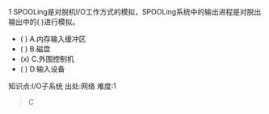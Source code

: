 1
SPOOLing是对脱机I/O工作方式的模拟，SPOOLing系统中的输出进程是对脱出输出中的( )进行模拟。
- ( ) A.内存输入缓冲区
- ( ) B.磁盘
- (x) C.外围控制机
- ( ) D.输入设备

知识点:I/O子系统
出处:网络
难度:1
> C

